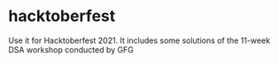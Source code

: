 # hacktoberfest
Use it for Hacktoberfest 2021. It includes some solutions of the 11-week DSA workshop conducted by GFG
